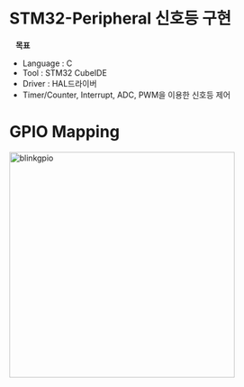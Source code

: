 # STM32-Peripheral 신호등 구현
 &ensp; **목표** 
- Language : C
- Tool : STM32 CubeIDE
- Driver : HAL드라이버
- Timer/Counter, Interrupt, ADC, PWM을 이용한 신호등 제어
  
# GPIO Mapping
<img width="400" height="400" alt="blinkgpio" src="https://github.com/user-attachments/assets/47be36be-2a26-4cfc-b13c-8139a314a045" />
